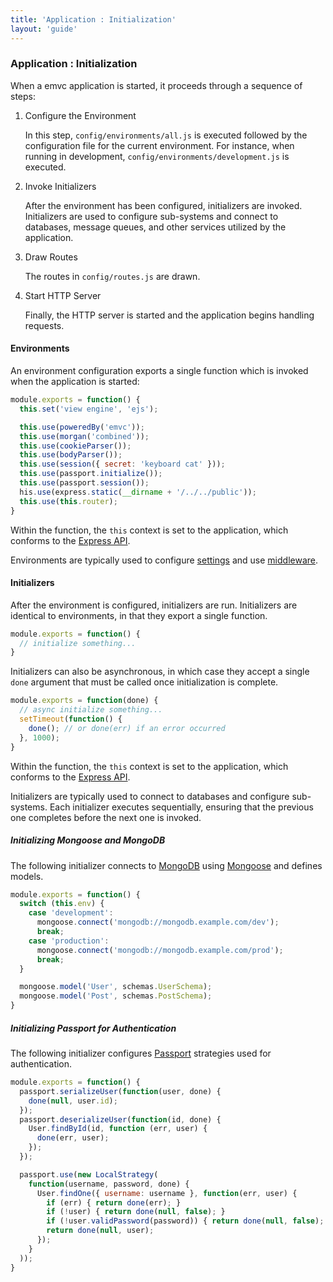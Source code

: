 ```yaml
---
title: 'Application : Initialization'
layout: 'guide'
---
```


### Application : Initialization

When a emvc application is started, it proceeds through a sequence of
steps:

  1. Configure the Environment

     In this step, `config/environments/all.js` is executed followed by the
     configuration file for the current environment.  For instance, when running
     in development, `config/environments/development.js` is executed.

  2. Invoke Initializers

     After the environment has been configured, initializers are invoked.
     Initializers are used to configure sub-systems and connect to databases,
     message queues, and other services utilized by the application.

  3. Draw Routes

     The routes in `config/routes.js` are drawn.

  4. Start HTTP Server

     Finally, the HTTP server is started and the application begins handling
     requests.

#### Environments

An environment configuration exports a single function which is invoked when the
application is started:

```javascript
module.exports = function() {
  this.set('view engine', 'ejs');

  this.use(poweredBy('emvc'));
  this.use(morgan('combined'));
  this.use(cookieParser());
  this.use(bodyParser());
  this.use(session({ secret: 'keyboard cat' }));
  this.use(passport.initialize());
  this.use(passport.session());
  his.use(express.static(__dirname + '/../../public'));
  this.use(this.router);
}
```

Within the function, the `this` context is set to the application, which
conforms to the [Express API](http://expressjs.com/api.html).

Environments are typically used to configure [settings](http://expressjs.com/api.html#app-settings)
and use [middleware](http://www.senchalabs.org/connect/).

#### Initializers

After the environment is configured, initializers are run.  Initializers are
identical to environments, in that they export a single function.

```javascript
module.exports = function() {
  // initialize something...
}
```

Initializers can also be asynchronous, in which case they accept a single `done`
argument that must be called once initialization is complete.

```javascript
module.exports = function(done) {
  // async initialize something...
  setTimeout(function() {
    done(); // or done(err) if an error occurred
  }, 1000);
}
```

Within the function, the `this` context is set to the application, which
conforms to the [Express API](http://expressjs.com/api.html).

Initializers are typically used to connect to databases and configure
sub-systems.  Each initializer executes sequentially, ensuring that the previous
one completes before the next one is invoked.

##### Initializing Mongoose and MongoDB

The following initializer connects to [MongoDB](http://www.mongodb.org/) using
[Mongoose](http://mongoosejs.com/) and defines models.

```javascript
module.exports = function() {
  switch (this.env) {
    case 'development':
      mongoose.connect('mongodb://mongodb.example.com/dev');
      break;
    case 'production':
      mongoose.connect('mongodb://mongodb.example.com/prod');
      break;
  }

  mongoose.model('User', schemas.UserSchema);
  mongoose.model('Post', schemas.PostSchema);
}
```

##### Initializing Passport for Authentication

The following initializer configures [Passport](http://passportjs.org/)
strategies used for authentication.

```javascript
module.exports = function() {
  passport.serializeUser(function(user, done) {
    done(null, user.id);
  });
  passport.deserializeUser(function(id, done) {
    User.findById(id, function (err, user) {
      done(err, user);
    });
  });

  passport.use(new LocalStrategy(
    function(username, password, done) {
      User.findOne({ username: username }, function(err, user) {
        if (err) { return done(err); }
        if (!user) { return done(null, false); }
        if (!user.validPassword(password)) { return done(null, false); }
        return done(null, user);
      });
    }
  ));
}
```
